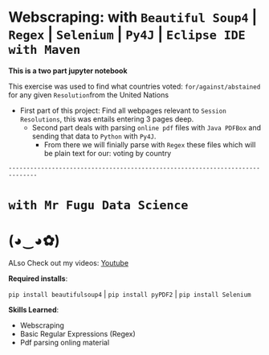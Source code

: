 # Webscraping: with `Beautiful Soup4` | `Regex` | `Selenium` | `Py4J` | `Eclipse IDE with Maven`
**This is a two part jupyter notebook**

This exercise was used to find what countries voted: `for/against/abstained` for any given `Resolution`from the United Nations

+ First part of this project: Find all webpages relevant to `Session Resolutions`, this was entails entering 3 pages deep.
  * Second part deals with parsing `online pdf` files with `Java PDFBox` and sending that data to `Python` with `Py4J`.
    * From there we will finially parse with `Regex` these files which will be plain text for our: voting by country

`------------------------------------------------------------------------------`

# `with Mr Fugu Data Science`

# (◕‿◕✿)

ALso Check out my videos: [Youtube](https://www.youtube.com/channel/UCbni-TDI-Ub8VlGaP8HLTNw?view_as=subscriber)


**Required installs**:

`pip install beautifulsoup4` | `pip install pyPDF2` | `pip install Selenium`


**Skills Learned**:
+ Webscraping
+ Basic Regular Expressions (Regex)
+ Pdf parsing onling material

